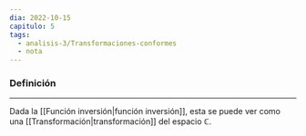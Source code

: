 ```yaml
---
dia: 2022-10-15
capitulo: 5
tags:
  - analisis-3/Transformaciones-conformes
  - nota
---
```

### Definición
---
Dada la [[Función inversión|función inversión]], esta se puede ver como una [[Transformación|transformación]] del espacio $\mathbb{C}$.

